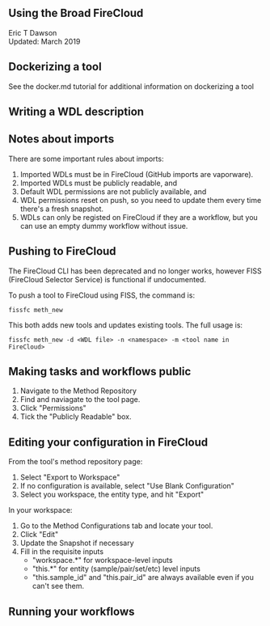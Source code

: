 Using the Broad FireCloud
------------------------------
Eric T Dawson  
Updated: March 2019

## Dockerizing a tool
See the docker.md tutorial for additional information on dockerizing a tool

## Writing a WDL description

## Notes about imports
There are some important rules about imports:  
1. Imported WDLs must be in FireCloud (GitHub imports are vaporware).
2. Imported WDLs must be publicly readable, and
3. Default WDL permissions are not publicly available, and
4. WDL permissions reset on push, so you need to update them every
time there's a fresh snapshot.
5. WDLs can only be registed on FireCloud if they are a workflow, but
you can use an empty dummy workflow without issue.

## Pushing to FireCloud
The FireCloud CLI has been deprecated and no longer works, however FISS
(FireCloud Selector Service) is functional if undocumented.

To push a tool to FireCloud using FISS, the command is:
```
fissfc meth_new
```
This both adds new tools and updates existing tools. The full usage is:  
```
fissfc meth_new -d <WDL file> -n <namespace> -m <tool name in FireCloud>
```

## Making tasks and workflows public
1. Navigate to the Method Repository
2. Find and naviagate to the tool page.
3. Click "Permissions"
4. Tick the "Publicly Readable" box.

## Editing your configuration in FireCloud
From the tool's method repository page:
1. Select "Export to Workspace"
2. If no configuration is available, select "Use Blank Configuration"
3. Select you workspace, the entity type, and hit "Export"


In your workspace:
1. Go to the Method Configurations tab and locate your tool.
2. Click "Edit"
3. Update the Snapshot if necessary
4. Fill in the requisite inputs
    - "workspace.*" for workspace-level inputs
    - "this.*" for entity (sample/pair/set/etc) level inputs
    - "this.sample_id" and "this.pair_id" are always available even if you can't see them.

## Running your workflows
